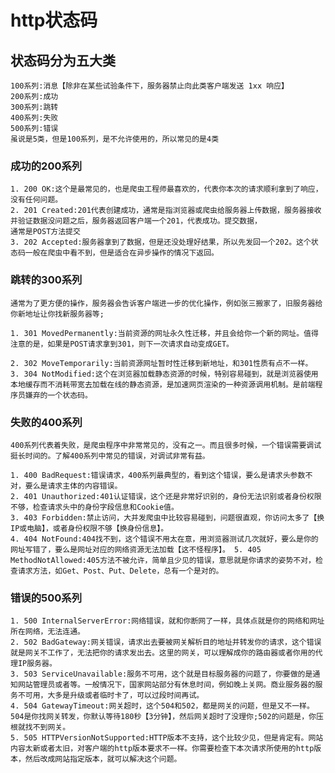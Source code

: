 # http状态码
## 状态码分为五大类

    100系列:消息【除非在某些试验条件下，服务器禁止向此类客户端发送 1xx 响应】 
    200系列:成功
    300系列:跳转
    400系列:失败
    500系列:错误
    虽说是5类，但是100系列，是不允许使用的，所以常见的是4类

### 成功的200系列
    1. 200 OK:这个是最常见的，也是爬虫工程师最喜欢的，代表你本次的请求顺利拿到了响应，没有任何问题。
    2. 201 Created:201代表创建成功，通常是指浏览器或爬虫给服务器上传数据，服务器接收并验证数据没问题之后，服务器返回客户端一个201，代表成功。提交数据，
    通常是POST方法提交
    3. 202 Accepted:服务器拿到了数据，但是还没处理好结果，所以先发回一个202。这个状态码一般在爬虫中看不到，但是适合在异步操作的情况下返回。

### 跳转的300系列
    通常为了更方便的操作，服务器会告诉客户端进一步的优化操作，例如张三搬家了，旧服务器给你新地址让你找新服务器等;
    
    1. 301 MovedPermanently:当前资源的网址永久性迁移，并且会给你一个新的网址。值得注意的是，如果是POST请求拿到301，则下一次请求自动变成GET。
    
    2. 302 MoveTemporarily:当前资源网址暂时性迁移到新地址，和301性质有点不一样。
    3. 304 NotModified:这个在浏览器加载静态资源的时候，特别容易碰到，就是浏览器使用本地缓存而不消耗带宽去加载在线的静态资源，是加速网页渲染的一种资源调用机制。是前端程序员嫌弃的一个状态码。
### 失败的400系列
    400系列代表着失败，是爬虫程序中非常常见的，没有之一。而且很多时候，一个错误需要调试挺长时间的。了解400系列中常见的错误，对调试非常有益。
    
    1. 400 BadRequest:错误请求，400系列最典型的，看到这个错误，要么是请求头参数不对，要么是请求主体的内容错误。
    2. 401 Unauthorized:401认证错误，这个还是非常好识别的，身份无法识别或者身份权限不够，检查请求头中的身份字段信息和Cookie值。
    3. 403 Forbidden:禁止访问，大并发爬虫中比较容易碰到，问题很直观，你访问太多了【换IP或电脑】，或者身份权限不够【换身份信息】。
    4. 404 NotFound:404找不到，这个错误不用太在意，用浏览器测试几次就好，要么是你的网址写错了，要么是网址对应的网络资源无法加载【这不怪程序】。 5. 405 MethodNotAllowed:405方法不被允许，简单且少见的错误，意思就是你请求的姿势不对，检查请求方法，如Get、Post、Put、Delete，总有一个是对的。
### 错误的500系列
    1. 500 InternalServerError:网络错误，就和你断网了一样，具体点就是你的网络和网址所在网络，无法连通。
    2. 502 BadGateway:网关错误，请求出去要被网关解析目的地址并转发你的请求，这个错误就是网关不工作了，无法把你的请求发出去。这里的网关，可以理解成你的路由器或者你用的代理IP服务器。
    3. 503 ServiceUnavailable:服务不可用，这个就是目标服务器的问题了，你要做的是通知网站管理员或者等。一般情况下，国家网站部分有休息时间，例如晚上关网。商业服务器的服务不可用，大多是升级或者临时卡了，可以过段时间再试。
    4. 504 GatewayTimeout:网关超时，这个504和502，都是网关的问题，但是又不一样。504是你找网关转发，你默认等待180秒【3分钟】，然后网关超时了没理你;502的问题是，你压根就找不到网关。
    5. 505 HTTPVersionNotSupported:HTTP版本不支持，这个比较少见，但是肯定有。网站内容太新或者太旧，对客户端的http版本要求不一样。你需要检查下本次请求所使用的http版本，然后改成网站指定版本，就可以解决这个问题。